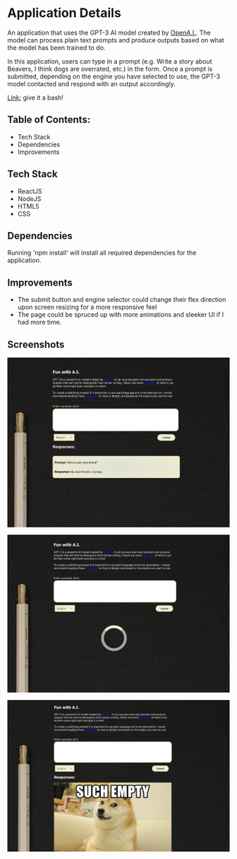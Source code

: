 # Application Details

An application that uses the GPT-3 AI model created by [OpenA.I.](https://openai.com/api/). The model can process plain text prompts and produce outputs based on what the model has been trained to do.

In this application, users can type in a prompt (e.g. Write a story about Beavers, I think dogs are overrated, etc.) in the form. Once a prompt is submitted, depending on the engine you have selected to use, the GPT-3 model contacted and respond with an output accordingly.

[Link:](symphonious-scone-706bfa.netlify.app/) give it a bash!

## Table of Contents:

- Tech Stack
- Dependencies
- Improvements

## Tech Stack

- ReactJS
- NodeJS
- HTML5
- CSS

## Dependencies

Running 'npm install' will install all required dependencies for the application.

## Improvements

- The submit button and engine selector could change their flex direction upon screen resizing for a more responsive feel
- The page could be spruced up with more animations and sleeker UI if I had more time.

## Screenshots

![1.](https://github.com/KagisoMashigo/fun_with_GPT-3/blob/main/src/assets/Screen%20Shot%202022-05-18%20at%2012.18.46.png?raw=true)

![2.](https://github.com/KagisoMashigo/fun_with_GPT-3/blob/main/src/assets/Screen%20Shot%202022-05-18%20at%2012.19.18.png?raw=true)

![3.](https://github.com/KagisoMashigo/fun_with_GPT-3/blob/main/src/assets/Screen%20Shot%202022-05-18%20at%2012.21.30.png?raw=true)

